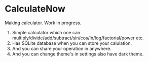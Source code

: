 # CalculateNow
Making calculator. Work in progress.
1) Simple calculator which one can multiply/divide/add/subtract/sin/cos/ln/log/factorial/power etc.
2) Has SQLite database when you can store your calulation.
3) And you can share your operation in anywhere.
4) And you can change theme's in settings also have dark theme.
